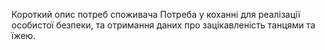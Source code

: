 Короткий опис потреб споживача
Потреба у коханні для реалізації особистої безпеки, та отримання даних про зацікавленість танцями та їжею. 
